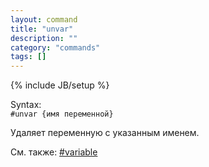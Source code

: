 ```yaml
---
layout: command
title: "unvar"
description: ""
category: "commands"
tags: []
---
```

{% include JB/setup %}

Syntax:  
`#unvar {имя переменной}`

Удаляет переменную с указанным именем. 

См. также: [#variable](#variable)
